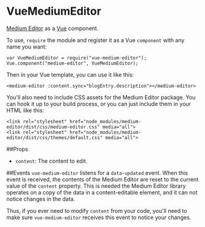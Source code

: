 VueMediumEditor
===

[Medium Editor](https://github.com/yabwe/medium-editor) as a [Vue](https://vuejs.org/) component.

To use, `require` the module and register it as a Vue `component` with any name you want:

    var VueMediumEditor = require("vue-medium-editor");
    Vue.component("medium-editor", VueMediumEditor);

Then in your Vue template, you can use it like this:

    <medium-editor :content.sync="blogEntry.description"></medium-editor>

You'll also need to include CSS assets for the Medium Editor package. You can hook it up to your build process, or you can just include them in your HTML like this:

    <link rel="stylesheet" href="node_modules/medium-editor/dist/css/medium-editor.css" media="all">
    <link rel="stylesheet" href="node_modules/medium-editor/dist/css/themes/default.css" media="all">

##Props
 - `content`: The content to edit.


##Events
`vue-medium-editor` listens for a `data-updated` event. When this event is received, the contents of the Medium Editor are reset to the current value of the `content` property. This is needed the Medium Editor library operates on a copy of the data in a content-editable element, and it can not notice changes in the data.

Thus, if you ever need to modify `content` from your code, you'll need to make sure `vue-medium-editor` receives this event to notice your changes.
